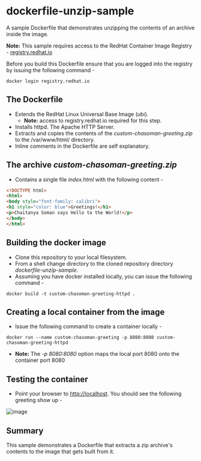 # dockerfile-unzip-sample
A sample Dockerfile that demonstrates unzipping the contents of an archive inside the image. 

**Note:** This sample requires access to the RedHat Container Image Registry - [registry.redhat.io](https://registry.redhat.io) 

Before you build this Dockerfile ensure that you are logged into the registry by issuing the following command -
```
docker login registry.redhat.io
```
## The Dockerfile
- Extends the RedHat Linux Universal Base Image (ubi).
  - **Note:** access to registry.redhat.io required for this step.
- Installs httpd. The Apache HTTP Server.
- Extracts and copies the contents of the *custom-chasoman-greeting.zip* to the /var/www/html/ directory.
- Inline comments in the Dockerfile are self explanatory.
## The archive *custom-chasoman-greeting.zip*
- Contains a single file *index.html* with the following content -
```html
<!DOCTYPE html>
<html>
<body style="font-family: calibri">
<h1 style="color: blue">Greetings!</h1>
<p>Chaitanya Soman says Hello to the World!</p>
</body>
</html>
```
## Building the docker image
- Clone this repository to your local filesystem.
- From a shell change directory to the cloned repository directory *dockerfile-unzip-sample*.
- Assuming you have docker installed locally, you can issue the following command - 
```
docker build -t custom-chasoman-greeting-httpd .
```
## Creating a local container from the image
- Issue the following command to create a container locally - 
```
docker run --name custom-chasoman-greeting -p 8080:8080 custom-chasoman-greeting-httpd
```
  - **Note:** The *-p 8080:8080* option maps the local port 8080 onto the container port 8080
## Testing the container
- Point your browser to [http://localhost](http://localhost). You should see the following greeting show up - 

![image](https://user-images.githubusercontent.com/20875397/127763734-33952803-39a3-48c5-818a-66c240201c97.png)

## Summary
This sample demonstrates a Dockerfile that extracts a zip archive's contents to the image that gets built from it.

